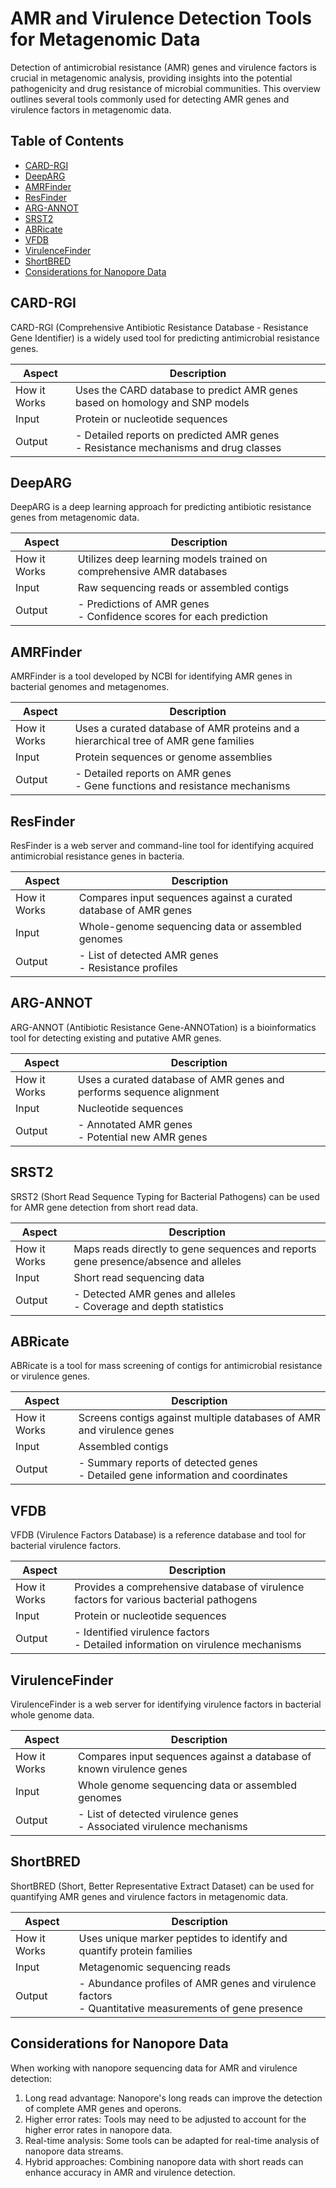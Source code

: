 # AMR and Virulence Detection Tools for Metagenomic Data

Detection of antimicrobial resistance (AMR) genes and virulence factors is crucial in metagenomic analysis, providing insights into the potential pathogenicity and drug resistance of microbial communities. This overview outlines several tools commonly used for detecting AMR genes and virulence factors in metagenomic data.

## Table of Contents

- [CARD-RGI](#card-rgi)
- [DeepARG](#deeparg)
- [AMRFinder](#amrfinder)
- [ResFinder](#resfinder)
- [ARG-ANNOT](#arg-annot)
- [SRST2](#srst2)
- [ABRicate](#abricate)
- [VFDB](#vfdb)
- [VirulenceFinder](#virulencefinder)
- [ShortBRED](#shortbred)
- [Considerations for Nanopore Data](#considerations-for-nanopore-data)

## CARD-RGI

CARD-RGI (Comprehensive Antibiotic Resistance Database - Resistance Gene Identifier) is a widely used tool for predicting antimicrobial resistance genes.

| Aspect | Description |
|--------|-------------|
| How it Works | Uses the CARD database to predict AMR genes based on homology and SNP models |
| Input | Protein or nucleotide sequences |
| Output | - Detailed reports on predicted AMR genes<br>- Resistance mechanisms and drug classes |

## DeepARG

DeepARG is a deep learning approach for predicting antibiotic resistance genes from metagenomic data.

| Aspect | Description |
|--------|-------------|
| How it Works | Utilizes deep learning models trained on comprehensive AMR databases |
| Input | Raw sequencing reads or assembled contigs |
| Output | - Predictions of AMR genes<br>- Confidence scores for each prediction |

## AMRFinder

AMRFinder is a tool developed by NCBI for identifying AMR genes in bacterial genomes and metagenomes.

| Aspect | Description |
|--------|-------------|
| How it Works | Uses a curated database of AMR proteins and a hierarchical tree of AMR gene families |
| Input | Protein sequences or genome assemblies |
| Output | - Detailed reports on AMR genes<br>- Gene functions and resistance mechanisms |

## ResFinder

ResFinder is a web server and command-line tool for identifying acquired antimicrobial resistance genes in bacteria.

| Aspect | Description |
|--------|-------------|
| How it Works | Compares input sequences against a curated database of AMR genes |
| Input | Whole-genome sequencing data or assembled genomes |
| Output | - List of detected AMR genes<br>- Resistance profiles |

## ARG-ANNOT

ARG-ANNOT (Antibiotic Resistance Gene-ANNOTation) is a bioinformatics tool for detecting existing and putative AMR genes.

| Aspect | Description |
|--------|-------------|
| How it Works | Uses a curated database of AMR genes and performs sequence alignment |
| Input | Nucleotide sequences |
| Output | - Annotated AMR genes<br>- Potential new AMR genes |

## SRST2

SRST2 (Short Read Sequence Typing for Bacterial Pathogens) can be used for AMR gene detection from short read data.

| Aspect | Description |
|--------|-------------|
| How it Works | Maps reads directly to gene sequences and reports gene presence/absence and alleles |
| Input | Short read sequencing data |
| Output | - Detected AMR genes and alleles<br>- Coverage and depth statistics |

## ABRicate

ABRicate is a tool for mass screening of contigs for antimicrobial resistance or virulence genes.

| Aspect | Description |
|--------|-------------|
| How it Works | Screens contigs against multiple databases of AMR and virulence genes |
| Input | Assembled contigs |
| Output | - Summary reports of detected genes<br>- Detailed gene information and coordinates |

## VFDB

VFDB (Virulence Factors Database) is a reference database and tool for bacterial virulence factors.

| Aspect | Description |
|--------|-------------|
| How it Works | Provides a comprehensive database of virulence factors for various bacterial pathogens |
| Input | Protein or nucleotide sequences |
| Output | - Identified virulence factors<br>- Detailed information on virulence mechanisms |

## VirulenceFinder

VirulenceFinder is a web server for identifying virulence factors in bacterial whole genome data.

| Aspect | Description |
|--------|-------------|
| How it Works | Compares input sequences against a database of known virulence genes |
| Input | Whole genome sequencing data or assembled genomes |
| Output | - List of detected virulence genes<br>- Associated virulence mechanisms |

## ShortBRED

ShortBRED (Short, Better Representative Extract Dataset) can be used for quantifying AMR genes and virulence factors in metagenomic data.

| Aspect | Description |
|--------|-------------|
| How it Works | Uses unique marker peptides to identify and quantify protein families |
| Input | Metagenomic sequencing reads |
| Output | - Abundance profiles of AMR genes and virulence factors<br>- Quantitative measurements of gene presence |

## Considerations for Nanopore Data

When working with nanopore sequencing data for AMR and virulence detection:

1. Long read advantage: Nanopore's long reads can improve the detection of complete AMR genes and operons.
2. Higher error rates: Tools may need to be adjusted to account for the higher error rates in nanopore data.
3. Real-time analysis: Some tools can be adapted for real-time analysis of nanopore data streams.
4. Hybrid approaches: Combining nanopore data with short reads can enhance accuracy in AMR and virulence detection.
